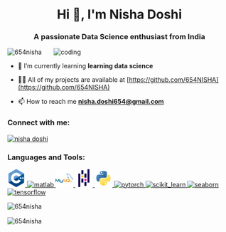<h1 align="center">Hi 👋, I'm Nisha Doshi</h1>
<h3 align="center">A passionate Data Science enthusiast from India</h3>

<img align="right" alt="coding" width="400" src="https://media.tenor.com/dzock0eDxV0AAAAM/gofiber-really.gif">

<p align="left"> <img src="https://komarev.com/ghpvc/?username=654nisha&label=Profile%20views&color=0e75b6&style=flat" alt="654nisha" /> </p>

- 🌱 I’m currently learning **learning data science**

- 👨‍💻 All of my projects are available at [https://github.com/654NISHA](https://github.com/654NISHA)

- 📫 How to reach me **nisha.doshi654@gmail.com**

<h3 align="left">Connect with me:</h3>
<p align="left">
<a href="https://linkedin.com/in/nisha doshi" target="blank"><img align="center" src="https://raw.githubusercontent.com/rahuldkjain/github-profile-readme-generator/master/src/images/icons/Social/linked-in-alt.svg" alt="nisha doshi" height="30" width="40" /></a>
</p>

<h3 align="left">Languages and Tools:</h3>
<p align="left"> <a href="https://www.w3schools.com/cpp/" target="_blank" rel="noreferrer"> <img src="https://raw.githubusercontent.com/devicons/devicon/master/icons/cplusplus/cplusplus-original.svg" alt="cplusplus" width="40" height="40"/> </a> <a href="https://www.mathworks.com/" target="_blank" rel="noreferrer"> <img src="https://upload.wikimedia.org/wikipedia/commons/2/21/Matlab_Logo.png" alt="matlab" width="40" height="40"/> </a> <a href="https://www.mysql.com/" target="_blank" rel="noreferrer"> <img src="https://raw.githubusercontent.com/devicons/devicon/master/icons/mysql/mysql-original-wordmark.svg" alt="mysql" width="40" height="40"/> </a> <a href="https://pandas.pydata.org/" target="_blank" rel="noreferrer"> <img src="https://raw.githubusercontent.com/devicons/devicon/2ae2a900d2f041da66e950e4d48052658d850630/icons/pandas/pandas-original.svg" alt="pandas" width="40" height="40"/> </a> <a href="https://www.python.org" target="_blank" rel="noreferrer"> <img src="https://raw.githubusercontent.com/devicons/devicon/master/icons/python/python-original.svg" alt="python" width="40" height="40"/> </a> <a href="https://pytorch.org/" target="_blank" rel="noreferrer"> <img src="https://www.vectorlogo.zone/logos/pytorch/pytorch-icon.svg" alt="pytorch" width="40" height="40"/> </a> <a href="https://scikit-learn.org/" target="_blank" rel="noreferrer"> <img src="https://upload.wikimedia.org/wikipedia/commons/0/05/Scikit_learn_logo_small.svg" alt="scikit_learn" width="40" height="40"/> </a> <a href="https://seaborn.pydata.org/" target="_blank" rel="noreferrer"> <img src="https://seaborn.pydata.org/_images/logo-mark-lightbg.svg" alt="seaborn" width="40" height="40"/> </a> <a href="https://www.tensorflow.org" target="_blank" rel="noreferrer"> <img src="https://www.vectorlogo.zone/logos/tensorflow/tensorflow-icon.svg" alt="tensorflow" width="40" height="40"/> </a> </p>

<p><img align="center" src="https://github-readme-stats.vercel.app/api/top-langs?username=654nisha&show_icons=true&locale=en&layout=compact" alt="654nisha" /></p>

<p><img align="center" src="https://github-readme-streak-stats.herokuapp.com/?user=654nisha&" alt="654nisha" /></p>
